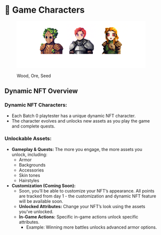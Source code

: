 # 🤹 Game Characters

<figure><img src="../.gitbook/assets/Screenshot_2024-08-24_at_18.50.50-removebg-preview.png" alt=""><figcaption><p>Wood, Ore, Seed</p></figcaption></figure>

## **Dynamic NFT Overview**

### **Dynamic NFT Characters:**

* Each Batch 0 playtester has a unique dynamic NFT character.
* The character evolves and unlocks new assets as you play the game and complete quests.

### **Unlockable Assets:**

* **Gameplay & Quests:** The more you engage, the more assets you unlock, including:
  * Armor
  * Backgrounds
  * Accessories
  * Skin tones
  * Hairstyles
* **Customization (Coming Soon):**
  * Soon, you’ll be able to customize your NFT’s appearance. All points are tracked from day 1 - the customization and dynamic NFT feature will be available soon.
  * **Unlocked Attributes:** Change your NFT’s look using the assets you’ve unlocked.
  * **In-Game Actions:** Specific in-game actions unlock specific attributes.
    * Example: Winning more battles unlocks advanced armor options.
